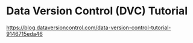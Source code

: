 # Data Version Control (DVC) Tutorial
https://blog.dataversioncontrol.com/data-version-control-tutorial-9146715eda46

